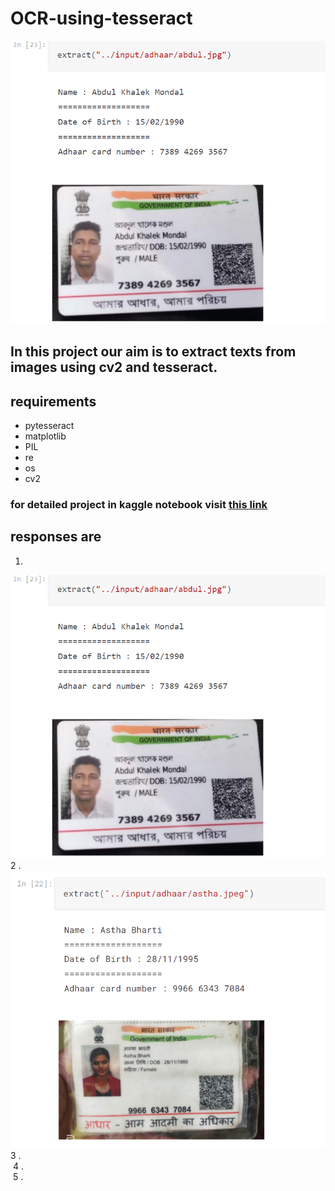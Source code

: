 # OCR-using-tesseract
![](https://github.com/shubhendu-ghosh-DS/OCR-using-tesseract/blob/main/reponses/Annotation%202022-08-01%20113008.png?raw=true)  
## In this project our aim is to extract texts from images using cv2 and tesseract.  
## requirements
- pytesseract
- matplotlib
- PIL
- re
- os
- cv2


### for detailed project in kaggle notebook visit [this link](https://www.kaggle.com/code/shubhendughosh00/optical-character-recognition)  
## responses are  
1.  
![](https://github.com/shubhendu-ghosh-DS/OCR-using-tesseract/blob/main/reponses/Annotation%202022-08-01%20113008.png?raw=true)  
 2 .  
![](https://github.com/shubhendu-ghosh-DS/OCR-using-tesseract/blob/main/reponses/Annotation%202022-08-01%20113048.png?raw=true)
 3 .  
 ![]()
  4 .  
 ![]()
  5 .  
 ![]()



